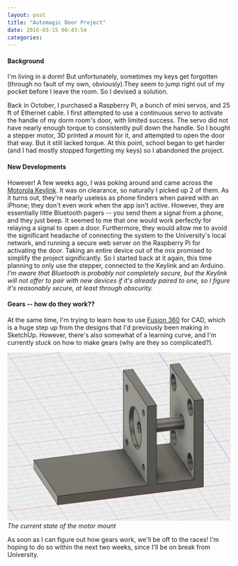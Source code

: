```yaml
---
layout: post
title: "Automagic Door Project"
date: 2016-03-15 00:43:54
categories:
---
```

#### Background
I'm living in a dorm! But unfortunately, sometimes my keys get forgotten (through no fault of my own, obviously).They seem to jump right out of my pocket before I leave the room. So I devised a solution.


Back in October, I purchased a Raspberry Pi, a bunch of mini servos, and 25 ft of Ethernet cable. I first attempted to use a continuous servo to activate the handle of my dorm room's door, with limited success. The servo did not have nearly enough torque to consistently pull down the handle. So I bought a stepper motor, 3D printed a mount for it, and attempted to open the door that way. But it still lacked torque. At this point, school began to get harder (and I had mostly stopped forgetting my keys) so I abandoned the project.

#### New Developments
However! A few weeks ago, I was poking around and came across the [Motorola Keylink](http://www.motorola.com/us/consumers/accessories/Motorola-Keylink/keylink.html). It was on clearance, so naturally I picked up 2 of them. As it turns out, they're nearly useless as phone finders when paired with an iPhone; they don't even work when the app isn't active. However, they are essentially little Bluetooth pagers -- you send them a signal from a phone, and they just beep. It seemed to me that one would work perfectly for relaying a signal to open a door. Furthermore, they would allow me to avoid the significant headache of connecting the system to the University's local network, and running a secure web server on the Raspberry Pi for activating the door. Taking an entire device out of the mix promised to simplify the project significantly. So I started back at it again, this time planning to only use the stepper, connected to the Keylink and an Arduino. *I'm aware that Bluetooth is probably not completely secure, but the Keylink will not offer to pair with new devices if it's already paired to one, so I figure it's reasonably secure, at least through obscurity.*


#### Gears -- how do they work??
At the same time, I'm trying to learn how to use [Fusion 360](http://www.autodesk.com/products/fusion-360/overview) for CAD, which is a huge step up from the designs that I'd previously been making in SketchUp. However, there's also somewhat of a learning curve, and I'm currently stuck on how to make gears (why are they so complicated?).

![Motor mount in progress](/img/motormount.png)
*The current state of the motor mount*


As soon as I can figure out how gears work, we'll be off to the races! I'm hoping to do so within the next two weeks, since I'll be on break from University.
